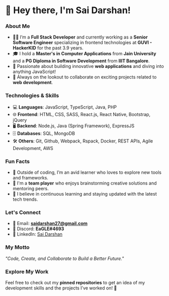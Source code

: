 # 👋 Hey there, I'm Sai Darshan!  

### About Me  
- 👨‍💻 I’m a **Full Stack Developer** and currently working as a **Senior Software Engineer** specializing in frontend technologies at **GUVI - HackerKID** for the past 3.9 years.  
- 🎓 I hold a **Master's in Computer Applications** from **Jain University** and a **PG Diploma in Software Development** from **IIIT Bangalore**.  
- 🌟 Passionate about building innovative **web applications** and diving into anything JavaScript!  
- 🚀 Always on the lookout to collaborate on exciting projects related to **web development**.  

### Technologies & Skills  
- 💻 **Languages**: JavaScript, TypeScript, Java, PHP 
- 🌐 **Frontend**: HTML, CSS, SASS, React.js, React Native, Bootstrap, jQuery
- 🖥️ **Backend**: Node.js, Java (Spring Framework), ExpressJS  
- 🗄️ **Databases**: SQL, MongoDB  
- 🛠️ **Others**: Git, Github, Webpack, Rspack, Docker, REST APIs, Agile Development, AWS   

### Fun Facts  
- 🎨 Outside of coding, I’m an avid learner who loves to explore new tools and frameworks.  
- 🤝 I'm a **team player** who enjoys brainstorming creative solutions and mentoring peers.  
- 🌱 I believe in continuous learning and staying updated with the latest tech trends.  

### Let's Connect  
- 📧 Email: **saidarshan27@gmail.com**  
- 💬 Discord: **EaGLE#4693**  
- 💼 LinkedIn: [Sai Darshan](https://www.linkedin.com/in/sai-darshan27/)  

### My Motto  
_"Code, Create, and Collaborate to Build a Better Future."_  

### Explore My Work  
Feel free to check out my **pinned repositories** to get an idea of my development skills and the projects I’ve worked on! 🚀
